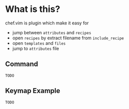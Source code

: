 What is this?
==================================
chef.vim is plugin which make it easy for

  * jump between `attributes` and `recipes`
  * open `recipes` by extract filename from `include_recipe`
  * open `templates` and `files`
  * jump to `attributes` file

Command
-----------------------------------------------------------------

    TODO

Keymap Example
-----------------------------------------------------------------
    TODO
